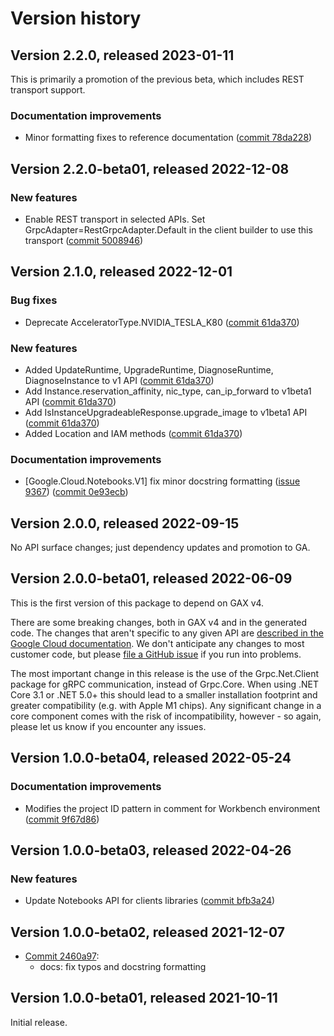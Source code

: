 # Version history

## Version 2.2.0, released 2023-01-11

This is primarily a promotion of the previous beta, which includes REST transport support.

### Documentation improvements

- Minor formatting fixes to reference documentation ([commit 78da228](https://github.com/googleapis/google-cloud-dotnet/commit/78da2288332c56179993cc9b0647d91924a19b57))

## Version 2.2.0-beta01, released 2022-12-08

### New features

- Enable REST transport in selected APIs. Set GrpcAdapter=RestGrpcAdapter.Default in the client builder to use this transport ([commit 5008946](https://github.com/googleapis/google-cloud-dotnet/commit/500894667ba84ecc3d8e3e4ebc09ac0cd597100b))

## Version 2.1.0, released 2022-12-01

### Bug fixes

- Deprecate AcceleratorType.NVIDIA_TESLA_K80 ([commit 61da370](https://github.com/googleapis/google-cloud-dotnet/commit/61da370e5246d6611c6ba8db6f09fc9cb80e273f))

### New features

- Added UpdateRuntime, UpgradeRuntime, DiagnoseRuntime, DiagnoseInstance to v1 API ([commit 61da370](https://github.com/googleapis/google-cloud-dotnet/commit/61da370e5246d6611c6ba8db6f09fc9cb80e273f))
- Add Instance.reservation_affinity, nic_type, can_ip_forward to v1beta1 API ([commit 61da370](https://github.com/googleapis/google-cloud-dotnet/commit/61da370e5246d6611c6ba8db6f09fc9cb80e273f))
- Add IsInstanceUpgradeableResponse.upgrade_image to v1beta1 API ([commit 61da370](https://github.com/googleapis/google-cloud-dotnet/commit/61da370e5246d6611c6ba8db6f09fc9cb80e273f))
- Added Location and IAM methods ([commit 61da370](https://github.com/googleapis/google-cloud-dotnet/commit/61da370e5246d6611c6ba8db6f09fc9cb80e273f))

### Documentation improvements

- [Google.Cloud.Notebooks.V1] fix minor docstring formatting ([issue 9367](https://github.com/googleapis/google-cloud-dotnet/issues/9367)) ([commit 0e93ecb](https://github.com/googleapis/google-cloud-dotnet/commit/0e93ecbe710810fd4c7c7b629a4f23f007dbcc57))

## Version 2.0.0, released 2022-09-15

No API surface changes; just dependency updates and promotion to GA.

## Version 2.0.0-beta01, released 2022-06-09

This is the first version of this package to depend on GAX v4.

There are some breaking changes, both in GAX v4 and in the generated
code. The changes that aren't specific to any given API are [described in the Google Cloud
documentation](https://cloud.google.com/dotnet/docs/reference/help/breaking-gax4).
We don't anticipate any changes to most customer code, but please [file a
GitHub issue](https://github.com/googleapis/google-cloud-dotnet/issues/new/choose)
if you run into problems.

The most important change in this release is the use of the Grpc.Net.Client package
for gRPC communication, instead of Grpc.Core. When using .NET Core 3.1 or .NET 5.0+
this should lead to a smaller installation footprint and greater compatibility (e.g.
with Apple M1 chips). Any significant change in a core component comes with the risk
of incompatibility, however - so again, please let us know if you encounter any
issues.

## Version 1.0.0-beta04, released 2022-05-24

### Documentation improvements

- Modifies the project ID pattern in comment for Workbench environment ([commit 9f67d86](https://github.com/googleapis/google-cloud-dotnet/commit/9f67d8655c028fcde14849d480b53e3d26873caf))

## Version 1.0.0-beta03, released 2022-04-26

### New features

- Update Notebooks API for clients libraries ([commit bfb3a24](https://github.com/googleapis/google-cloud-dotnet/commit/bfb3a2492df98b5a42b9aceb1ea04c67dae043c3))

## Version 1.0.0-beta02, released 2021-12-07

- [Commit 2460a97](https://github.com/googleapis/google-cloud-dotnet/commit/2460a97):
  - docs: fix typos and docstring formatting

## Version 1.0.0-beta01, released 2021-10-11

Initial release.
